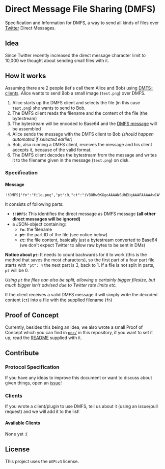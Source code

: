 # Direct Message File Sharing (DMFS)

Specification and Information for DMFS, a way to send all kinds of files over [Twitter](https://twitter.com) Direct Messages.

## Idea

Since Twitter recently increased the direct message character limit to 10,000 we thought about sending small files with it.

## How it works

Assuming there are 2 people (let's call them Alice and Bob) using [DMFS-clients](#available-clients). Alice wants to send Bob a small image (`test.png`) over DMFS.

1. Alice starts up the DMFS client and selects the file (in this case `test.png`) she wants to send to Bob.
2. The DMFS client reads the filename and the content of the file (the bytestream)
3. The bytestream will be encoded to Base64 and the [DMFS message](#message) will be assembled
4. Alice sends the message with the DMFS client to Bob _(should happen automated if selected earlier)_
5. Bob, also running a DMFS client, receives the message and his client accepts it, because of the valid format.
6. The DMFS client decodes the bytestream from the message and writes it to the filename given in the message (`test.png`) on disk.

### Specification

#### Message

```
!!DMFS{"fn":"file.png","pt":0,"ct":"iVBORw0KGgoAAAANSUhEUgAAAFAAAAAwCAYA5f33AAAACXAAAOw..."}
```

It consists of following parts:

* **`!!DMFS`:** This identifies the direct message as DMFS message **(all other direct messages will be ignored)**
* a JSON-object containing:
  * **`fn`:** the filename
  * **`pt`:** the part ID of the file (see notice below)
  * **`ct`:** the file content, basically just a bytestream converted to Base64 (we don't expect Twitter to allow raw bytes to be sent in DMs)

**Notice about `pt`:** It needs to count backwards for it to work (this is the method that saves the most characters), so the first part of a four part file starts with `"pt": 4` the next part is 3, back to 1. If a file is not split in parts, `pt` will be 0.

_Using `pt` the files can also be split, allowing a certainly bigger filesize, but much bigger isn't advised due to Twitter rate limits etc._

If the client receives a valid DMFS message it will simply write the decoded content (`ct`) into a file with the supplied filename (`fn`)

## Proof of Concept

Currently, besides this being an idea, we also wrote a small Proof of Concept which you can find in [`poc/`](https://github.com/Nightbug/dmfs/tree/master/poc) in this repository, if you want to set it up, read the [README](https://github.com/Nightbug/dmfs/blob/master/poc/README) supplied with it.

## Contribute

### Protocol Specification

If you have any ideas to improve this document or want to discuss about given things, open an [issue](https://github.com/Nightbug/dmfs/issues)!

### Clients

If you wrote a client/plugin to use DMFS, tell us about it (using an issue/pull request) and we will add it to the list!

#### Available Clients

None yet :(

## License

This project uses the `AGPLv3` license.
